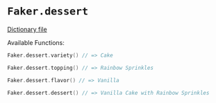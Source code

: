 # `Faker.dessert`

[Dictionary file](../src/main/resources/locales/en/dessert.yml)

Available Functions:  
```kotlin
Faker.dessert.variety() // => Cake

Faker.dessert.topping() // => Rainbow Sprinkles

Faker.dessert.flavor() // => Vanilla

Faker.dessert.dessert() // => Vanilla Cake with Rainbow Sprinkles
```
